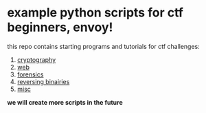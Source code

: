 # example python scripts for ctf beginners, envoy! 

this repo contains starting programs and tutorials for ctf challenges:

1. [cryptography](crypto)
1. [web](web)
1. [forensics](forensics)
1. [reversing binairies](reversing)
1. [misc](misc)

**we will create more scripts in the future**
